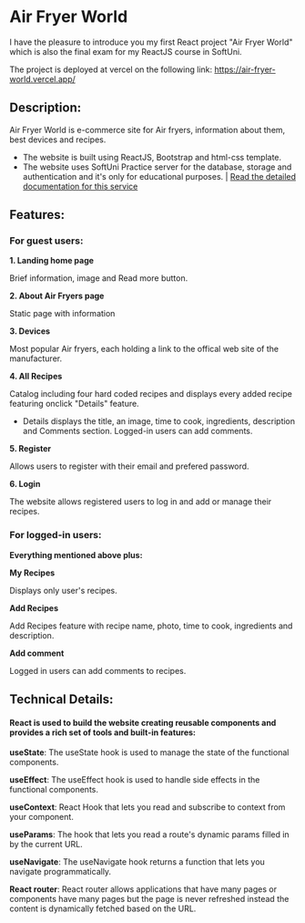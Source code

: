 # Air Fryer World

I have the pleasure to introduce you my first React project "Air Fryer World" which is also the final exam for my ReactJS course in SoftUni.

The project is deployed at vercel on the following link: https://air-fryer-world.vercel.app/

## Description:

Air Fryer World is e-commerce site for Air fryers, information about them, best devices and recipes.

- The website is built using ReactJS, Bootstrap and html-css template. 
- The website uses SoftUni Practice server for the database, storage and authentication and it's only for educational purposes.
| [Read the detailed documentation for this service](./README-practice-server.md)

## Features:
### For guest users:
**1. Landing home page**

Brief information, image and Read more button.

**2. About Air Fryers page**

Static page with information

**3. Devices**

Most popular Air fryers, each holding a link to the offical web site of the manufacturer.

**4. All Recipes**

Catalog including four hard coded recipes and displays every added recipe featuring onclick "Details" feature.
- Details displays the title, an image, time to cook, ingredients, description and Comments section. Logged-in users can add comments.

**5. Register**

Allows users to register with their email and prefered password.

**6. Login**

The website allows registered users to log in and add or manage their recipes.

### For logged-in users:
**Everything mentioned above plus:**

**My Recipes**

Displays only user's recipes.

**Add Recipes**

Add Recipes feature with recipe name, photo, time to cook, ingredients and description.

**Add comment**

Logged in users can add comments to recipes.

## Technical Details:
#### React is used to build the website creating reusable components and provides a rich set of tools and built-in features:
**useState**: The useState hook is used to manage the state of the functional components.

**useEffect**: The useEffect hook is used to handle side effects in the functional components.

**useContext**: React Hook that lets you read and subscribe to context from your component.

**useParams**: The hook that lets you read a route's dynamic params filled in by the current URL.

**useNavigate**: The useNavigate hook returns a function that lets you navigate programmatically.

**React router**: React router allows applications that have many pages or components have many pages but the page is never refreshed instead the content is dynamically fetched based on the URL.



